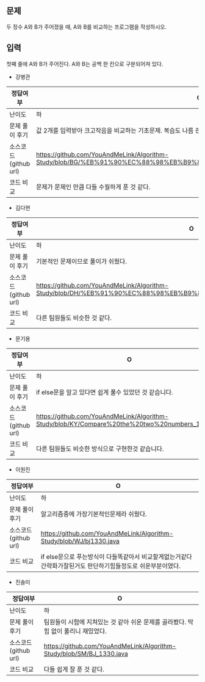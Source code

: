 ## 문제

두 정수 A와 B가 주어졌을 때, A와 B를 비교하는 프로그램을 작성하시오.

## 입력

첫째 줄에 A와 B가 주어진다. A와 B는 공백 한 칸으로 구분되어져 있다.

- 강병관

| 정답여부 | O |
| --- | --- |
| 난이도 | 하 |
| 문제 풀이 후기 | 값 2개를 입력받아 크고작음을 비교하는 기초문제. 복습도 나름 괜찮았다. |
| 소스코드(github url) | https://github.com/YouAndMeLink/Algorithm-Study/blob/BG/%EB%91%90%EC%88%98%EB%B9%84%EA%B5%90%ED%95%98%EA%B8%B0_1330.java |
| 코드 비교 | 문제가 문제인 만큼 다들 수월하게 푼 것 같다. |
- 김다현

| 정답여부 | O |
| --- | --- |
| 난이도 | 하 |
| 문제 풀이 후기 | 기본적인 문제이므로 풀이가 쉬웠다. |
| 소스코드(github url) | https://github.com/YouAndMeLink/Algorithm-Study/blob/DH/%EB%91%90%EC%88%98%EB%B9%84%EA%B5%90%ED%95%98%EA%B8%B01330 |
| 코드 비교 | 다른 팀원들도 비슷한 것 같다. |
- 문기용

| 정답여부 | O |
| --- | --- |
| 난이도 | 하 |
| 문제 풀이 후기 | if else문을 알고 있다면 쉽게 풀수 있었던 것 같습니다. |
| 소스코드(github url) | https://github.com/YouAndMeLink/Algorithm-Study/blob/KY/Compare%20the%20two%20numbers_1330.md |
| 코드 비교 | 다른 팀원들도 비슷한 방식으로 구현한것 같습니다. |
- 이원진

| 정답여부 | O |
| --- | --- |
| 난이도 | 하  |
| 문제 풀이 후기 | 알고리즘중에 가장기본적인문제라 쉬웠다. |
| 소스코드(github url) | https://github.com/YouAndMeLink/Algorithm-Study/blob/WJ/bj1330.java |
| 코드 비교 | if else문으로 푸는방식이 다들똑같아서 비교할게없는거같다 간략화가잘된거도 판단하기힘들정도로 쉬운부분이였다. |
- 진솔미

| 정답여부 | O |
| --- | --- |
| 난이도 | 하 |
| 문제 풀이 후기 | 팀원들이 시험에 지쳐있는 것 같아 쉬운 문제를 골라봤다. 막힘 없이 풀리니 재밌었다. |
| 소스코드(github url) | https://github.com/YouAndMeLink/Algorithm-Study/blob/SM/BJ_1330.java |
| 코드 비교 | 다들 쉽게 잘 푼 것 같다. |
